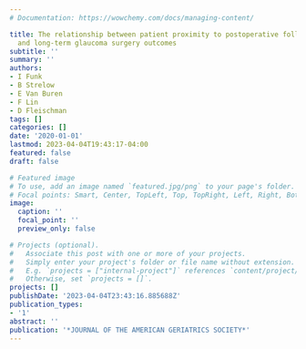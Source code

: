 ```yaml
---
# Documentation: https://wowchemy.com/docs/managing-content/

title: The relationship between patient proximity to postoperative follow-up care
  and long-term glaucoma surgery outcomes
subtitle: ''
summary: ''
authors:
- I Funk
- B Strelow
- E Van Buren
- F Lin
- D Fleischman
tags: []
categories: []
date: '2020-01-01'
lastmod: 2023-04-04T19:43:17-04:00
featured: false
draft: false

# Featured image
# To use, add an image named `featured.jpg/png` to your page's folder.
# Focal points: Smart, Center, TopLeft, Top, TopRight, Left, Right, BottomLeft, Bottom, BottomRight.
image:
  caption: ''
  focal_point: ''
  preview_only: false

# Projects (optional).
#   Associate this post with one or more of your projects.
#   Simply enter your project's folder or file name without extension.
#   E.g. `projects = ["internal-project"]` references `content/project/deep-learning/index.md`.
#   Otherwise, set `projects = []`.
projects: []
publishDate: '2023-04-04T23:43:16.885688Z'
publication_types:
- '1'
abstract: ''
publication: '*JOURNAL OF THE AMERICAN GERIATRICS SOCIETY*'
---
```

